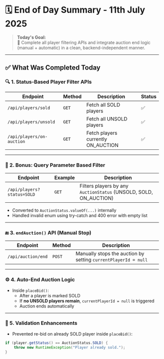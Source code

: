 # 🗓️ End of Day Summary - **11th July 2025**

> **Today's Goal:**  
🎯 Complete all player filtering APIs and integrate auction end logic (manual + automatic) in a clean, backend-independent manner.

---

## ✅ What Was Completed Today

### 🔍 1. Status-Based Player Filter APIs

| Endpoint | Method | Description | Status |
|----------|--------|-------------|--------|
| `/api/players/sold` | `GET` | Fetch all SOLD players | ✅ |
| `/api/players/unsold` | `GET` | Fetch all UNSOLD players | ✅ |
| `/api/players/on-auction` | `GET` | Fetch players currently ON_AUCTION | ✅ |

---

### 🔁 2. Bonus: Query Parameter Based Filter

| Endpoint | Example | Description |
|----------|---------|-------------|
| `/api/players?status=SOLD` | `GET` | Filters players by any `AuctionStatus` (UNSOLD, SOLD, ON_AUCTION) |
- Converted to `AuctionStatus.valueOf(...)` internally
- Handled invalid enum using try-catch and 400 error with empty list

---

### 🔚 3. `endAuction()` API (Manual Stop)

| Endpoint | Method | Description |
|----------|--------|-------------|
| `/api/auction/end` | `POST` | Manually stops the auction by setting `currentPlayerId = null` |

---

### ⚙️ 4. Auto-End Auction Logic

- Inside `placeBid()`:
    - After a player is marked SOLD
    - If **no UNSOLD players remain**, `currentPlayerId = null` is triggered
    - Auction ends automatically

---

### 🧠 5. Validation Enhancements

- Prevented re-bid on already SOLD player inside `placeBid()`:
```java
if (player.getStatus() == AuctionStatus.SOLD) {
    throw new RuntimeException("Player already sold.");
}
